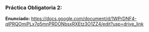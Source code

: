 ### Práctica Obligatoria 2:

**Enunciado:** https://docs.google.com/document/d/1WPrDNF4-qlPRQOmiPLx7q5mnPRDONbsxRXEtz3O1ZZ4/edit?usp=drive_link